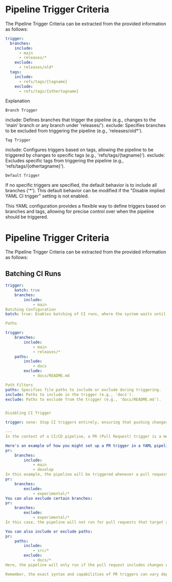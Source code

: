 # Pipeline Trigger Criteria

The Pipeline Trigger Criteria can be extracted from the provided information as follows:

```yaml
trigger:
  branches:
    include:
      - main
      - releases/*
    exclude:
      - releases/old*
  tags:
    include:
      - refs/tags/{tagname}
    exclude:
      - refs/tags/{othertagname}
```

Explanation

`Branch Trigger`

include: Defines branches that trigger the pipeline (e.g., changes to the 'main' branch or any branch under 'releases/').
exclude: Specifies branches to be excluded from triggering the pipeline (e.g., 'releases/old*').

`Tag Trigger`

include: Configures triggers based on tags, allowing the pipeline to be triggered by changes to specific tags (e.g., 'refs/tags/{tagname}').
exclude: Excludes specific tags from triggering the pipeline (e.g., 'refs/tags/{othertagname}').

`Default Trigger`

If no specific triggers are specified, the default behavior is to include all branches ('*'). This default behavior can be modified if the "Disable implied YAML CI trigger" setting is not enabled.

This YAML configuration provides a flexible way to define triggers based on branches and tags, allowing for precise control over when the pipeline should be triggered.


# Pipeline Trigger Criteria

The Pipeline Trigger Criteria can be extracted from the provided information as follows:

## Batching CI Runs

```yaml
trigger:
    batch: true
    branches:
        include:
            - main
Batching Configuration
batch: true: Enables batching of CI runs, where the system waits until the current run is completed before starting another run with accumulated changes.

Paths

trigger:
    branches:
        include:
            - main
            - releases/*
    paths:
        include:
            - docs
        exclude:
            - docs/README.md

Path Filters
paths: Specifies file paths to include or exclude during triggering.
include: Paths to include in the trigger (e.g., 'docs').
exclude: Paths to exclude from the trigger (e.g., 'docs/README.md').


Disabling CI Trigger

trigger: none: Stop CI triggers entirely, ensuring that pushing changes to a branch does not automatically start a CI run.

---
In the context of a CI/CD pipeline, a PR (Pull Request) trigger is a mechanism that initiates a build process when a pull request is created or updated. This is particularly useful for running automated tests and other checks on the code changes proposed in the pull request.

Here's an example of how you might set up a PR trigger in a YAML pipeline configuration:
pr:
    branches:
        include:
            - main
            - develop
In this example, the pipeline will be triggered whenever a pull request is created or updated that targets the main or develop branches.
pr:
    branches:
        exclude:
            - experimental/*
You can also exclude certain branches:
pr:
    branches:
        exclude:
            - experimental/*
In this case, the pipeline will not run for pull requests that target any branch in the experimental/ directory.

You can also include or exclude paths:
pr:
    paths:
        include:
            - src/*
        exclude:
            - docs/*
Here, the pipeline will only run if the pull request includes changes within the src/ directory, but not if the changes are only in the docs/ directory.

Remember, the exact syntax and capabilities of PR triggers can vary depending on the specific CI/CD system you're using. The examples above are based on Azure Pipelines.


